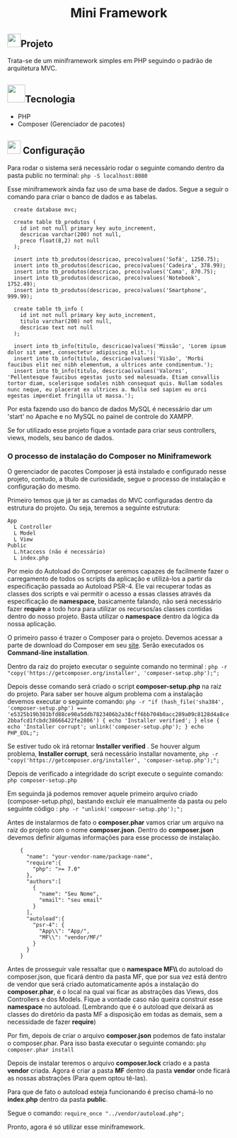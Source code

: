 <h1 align="center"><strong>Mini Framework</strong></h1>

<h2> <img src="https://user-images.githubusercontent.com/38691922/77790815-3d7e5d00-7044-11ea-8ffe-e8d448946d4a.png" height="30" width="30">Projeto</h2>

Trata-se de um miniframework simples em PHP seguindo o padrão de arquitetura MVC.

<h2><img src="https://user-images.githubusercontent.com/38691922/77791007-98b04f80-7044-11ea-9602-4c78098960a0.png" height="40" width="40">Tecnologia</h2>

* PHP
* Composer (Gerenciador de pacotes)


<h2> <img src="https://user-images.githubusercontent.com/38691922/77794952-838aef00-704b-11ea-84ff-cb3c7a61a815.png" height="30" width="30">  Configuração</h2>

Para rodar o sistema será necessário rodar o seguinte comando dentro da pasta public no terminal: ``` php -S localhost:8080 ```
<br>

Esse miniframework ainda faz uso de uma base de dados. Segue a seguir o comando para criar o banco de dados e as tabelas. <br>

```
  create database mvc;

  create table tb_produtos (
    id int not null primary key auto_increment,
    descricao varchar(200) not null,
    preco float(8,2) not null
  );

  insert into tb_produtos(descricao, preco)values('Sofá', 1250.75);
  insert into tb_produtos(descricao, preco)values('Cadeira', 378.99);
  insert into tb_produtos(descricao, preco)values('Cama', 870.75);
  insert into tb_produtos(descricao, preco)values('Notebook', 1752.49);
  insert into tb_produtos(descricao, preco)values('Smartphone', 999.99);

  create table tb_info (
    id int not null primary key auto_increment,
    titulo varchar(200) not null,
    descricao text not null
  );

  insert into tb_info(titulo, descricao)values('Missão', 'Lorem ipsum dolor sit amet, consectetur adipiscing elit.');
  insert into tb_info(titulo, descricao)values('Visão', 'Morbi faucibus elit nec nibh elementum, a ultrices ante condimentum.');
  insert into tb_info(titulo, descricao)values('Valores', 'Pellentesque faucibus egestas justo sed malesuada. Etiam convallis tortor diam, scelerisque sodales nibh consequat quis. Nullam sodales nunc neque, eu placerat ex ultrices a. Nulla sed sapien eu orci egestas imperdiet fringilla ut massa.');

```

Por esta fazendo uso do banco de dados MySQL é necessário dar um 'start' no Apache e no MySQL no painel de controle do XAMPP.<br>

Se for utilizado esse projeto fique a vontade para criar seus controllers, views, models, seu banco de dados.

<h3>O processo de instalação do Composer no Miniframework</h3>

O gerenciador de pacotes Composer já está instalado e configurado nesse projeto, contudo, a título de curiosidade, segue o processo de instalação e configuração do mesmo.<br>

Primeiro temos que já ter as camadas do MVC configuradas dentro da estrutura do projeto. Ou seja, teremos a seguinte estrutura:
```
App
  L Controller
  L Model
  L View
Public
  L.htaccess (não é necessário)
  L index.php

```

Por meio do Autoload do Composer seremos capazes de facilmente fazer o carregamento de todos os scripts da aplicação e utilizá-los a partir da especificação passada ao
Autoload PSR-4. Ele vai recuperar todas as classes dos scripts e vai permitir o acesso a essas classes através da especificação de <strong>namespace</strong>, basicamente
falando, não será necessário fazer <strong>require</strong> a todo hora para utilizar os recursos/as classes contidas dentro do nosso projeto. Basta utilizar o 
<strong>namespace</strong> dentro da lógica da nossa aplicação.<br>

O primeiro passo é trazer o Composer para o projeto. Devemos acessar a parte de download do Composer em seu [site](https://getcomposer.org/download/). Serão executados os 
<strong>Command-line installation</strong>. <br>

Dentro da raiz do projeto executar o seguinte comando no terminal : ``` php -r "copy('https://getcomposer.org/installer', 'composer-setup.php');";  ```
 <br> 
 
Depois desse comando será criado o script <strong>composer-setup.php</strong> na raiz do projeto. Para saber ser houve algum problema com a instalação devemos executar
 o seguinte comando: ``` php -r "if (hash_file('sha384', 'composer-setup.php') === 'e5325b19b381bfd88ce90a5ddb7823406b2a38cff6bb704b0acc289a09c8128d4a8ce2bbafcd1fcbdc38666422fe2806') { echo 'Installer verified'; } else { echo 'Installer corrupt'; unlink('composer-setup.php'); } echo PHP_EOL;"; ```
 <br> 
 
Se estiver tudo ok irá retornar <strong>Installer verified</strong> . Se houver algum problema, <strong>Installer corrupt</strong>, será necessário installar 
novamente, ``` php -r "copy('https://getcomposer.org/installer', 'composer-setup.php');";  ```

Depois de verificado a integridade do script execute o seguinte comando: ``` php composer-setup.php  ```
<br>

Em seguinda já podemos remover aquele primeiro arquivo criado (composer-setup.php), bastando excluir ele manualmente da pasta ou pelo seguinte código : ``` php -r "unlink('composer-setup.php');"; ```
<br>

Antes de instalarmos de fato o <strong>composer.phar</strong> vamos criar um arquivo na raiz do projeto com o nome <strong>composer.json</strong>. Dentro do <strong>composer.json</strong>
devemos definir algumas informações para esse processo de instalação. 

```
    {
      "name": "your-vendor-name/package-name",
      "require":{
        "php": ">= 7.0"
      },
      "authors":[
        {
          "name": "Seu Nome",
          "email": "seu email"
        }
      ],
      "autoload":{
        "psr-4": {
          "App\\": "App/",
          "MF\\": "vendor/MF/"
        }
      }
    }

```
Antes de prosseguir vale ressaltar que o <strong>namespace MF\\\ </strong> do autoload do composer.json, que ficará dentro da pasta MF, que por sua vez está dentro de vendor 
que será criado automaticamente após a instalação do <strong>composer.phar</strong>, é o local na qual vai ficar as abstrações das Views, dos Controllers e dos Models. 
Fique a vontade caso não queira construir esse <strong>namespace</strong> no autoload. 
(Lembrando que é o autoload que deixará as classes do diretório da pasta MF a disposição em todas as demais, sem a necessidade de fazer <strong>require</strong>)<br>

Por fim, depois de criar o arquivo <strong>composer.json</strong> podemos de fato instalar o composer.phar. Para isso basta executar o seguinte comando:
``` php composer.phar install  ```
<br>

Depois de instalar teremos o arquivo <strong>composer.lock</strong> criado e a pasta <strong>vendor</strong> criada. Agora é criar a pasta <strong>MF</strong> dentro da pasta 
<strong>vendor</strong> onde ficará as nossas abstrações (Para quem optou tê-las). <br>

Para que de fato o autoload esteja funcionando é preciso chamá-lo no <strong>index.php</strong> dentro da pasta <strong>public</strong>.<br>

Segue o comando: ``` require_once "../vendor/autoload.php";  ```
<br>

Pronto, agora é só utilizar esse miniframework.
